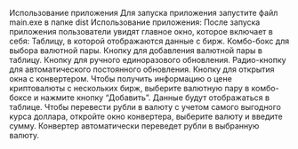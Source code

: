 Использование приложения
Для запуска приложения запустите файл main.exe в папке dist
Использование приложения:
После запуска приложения пользователи увидят главное окно, которое включает в себя:
Таблицу, в которой отображаются данные с бирж.
Комбо-бокс для выбора валютной пары.
Кнопку для добавления валютной пары в таблицу.
Кнопку для ручного единоразового обновления.
Радио-кнопку для автоматического постоянного обновления.
Кнопку для открытия окна с конвертером.
Чтобы получить информацию о цене криптовалюты с нескольких бирж, выберите валютную пару в комбо-боксе и нажмите кнопку “Добавить”. Данные будут отображаться в таблице.
Чтобы перевести рубли в валюту с учетом самого выгодного курса доллара, откройте окно конвертера, выберите валюту и введите сумму. Конвертер автоматически переведет рубли в выбранную валюту.
